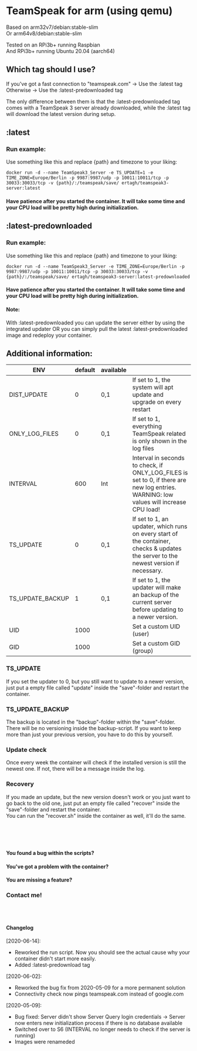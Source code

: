 # TeamSpeak for arm (using qemu)

Based on arm32v7/debian:stable-slim<br/>
Or arm64v8/debian:stable-slim

Tested on an RPi3b+ running Raspbian<br/>
And RPi3b+ running Ubuntu 20.04 (aarch64)


## Which tag should I use?

If you've got a fast connection to "teamspeak.com" -> Use the :latest tag</br>
Otherwise -> Use the :latest-predownloaded tag

The only difference between them is that the :latest-predownloaded tag comes with a TeamSpeak 3 server already downloaded, while the :latest tag will download the latest version during setup.

## :latest
### Run example:
Use something like this and replace {path} and timezone to your liking:

```shell
docker run -d --name TeamSpeak3_Server -e TS_UPDATE=1 -e TIME_ZONE=Europe/Berlin -p 9987:9987/udp -p 10011:10011/tcp -p 30033:30033/tcp -v {path}/:/teamspeak/save/ ertagh/teamspeak3-server:latest
```
#### Have patience after you started the container. It will take some time and your CPU load will be pretty high during initialization. 

## :latest-predownloaded
### Run example:
Use something like this and replace {path} and timezone to your liking:

```shell
docker run -d --name TeamSpeak3_Server -e TIME_ZONE=Europe/Berlin -p 9987:9987/udp -p 10011:10011/tcp -p 30033:30033/tcp -v {path}/:/teamspeak/save/ ertagh/teamspeak3-server:latest-predownloaded
```
#### Have patience after you started the container. It will take some time and your CPU load will be pretty high during initialization. 

#### Note:</br>
With :latest-predownloaded you can update the server either by using the integrated updater OR you can simply pull the latest :latest-predownloaded image and redeploy your container.


## Additional information:

| ENV              | default | available |                                                                                                                                                                                               |
|------------------|---------|-----------|-----------------------------------------------------------------------------------------------------------------------------------------------------------------------------------------------|
| DIST_UPDATE      | 0       | 0,1       | If set to 1, the system will apt update and upgrade on every restart                                                                                                                          |
| ONLY_LOG_FILES   | 0       | 0,1       | If set to 1, everything TeamSpeak related is only shown in the log files                                                                                                                      |
| INTERVAL         | 600     | Int       | Interval in seconds to check, if ONLY_LOG_FILES is set to 0, if there are new log entries. WARNING: low values will increase CPU load! |
| TS_UPDATE        | 0       | 0,1       | If set to 1, an updater, which runs on every start of the container, checks & updates the server to the newest version if necessary.                                                          |
| TS_UPDATE_BACKUP | 1       | 0,1       | If set to 1, the updater will make an backup of the current server before updating to a newer version.                                                                                        |
| UID              | 1000    |           | Set a custom UID (user)                                                                                                                                                                       |
| GID              | 1000    |           | Set a custom GID (group)                                                                                                                                                                      |

### TS_UPDATE
If you set the updater to 0, but you still want to update to a newer version, just put a empty file called "update" inside the "save"-folder and restart the container.

### TS_UPDATE_BACKUP
The backup is located in the "backup"-folder within the "save"-folder.
There will be no versioning inside the backup-script. If you want to keep more than just your previous version, you have to do this by yourself.

### Update check
Once every week the container will check if the installed version is still the newest one. If not, there will be a message inside the log.

### Recovery
If you made an update, but the new version doesn't work or you just want to go back to the old one, just put an empty file called "recover" inside the "save"-folder and restart the container.</br>
You can run the "recover.sh" inside the container as well, it'll do the same.


</br>
</br>
</br>

#### You found a bug within the scripts?</br>
#### You've got a problem with the container?</br>
#### You are missing a feature?
### Contact me!

</br>
</br>

#### Changelog
[2020-06-14]:
- Reworked the run script. Now you should see the actual cause why your container didn't start more easily.
- Added :latest-predownload tag

[2020-06-02]:
- Reworked the bug fix from 2020-05-09 for a more permanent solution
- Connectivity check now pings teamspeak.com instead of google.com

[2020-05-09]: 
- Bug fixed: Server didn't show Server Query login credentials -> Server now enters new initialization process if there is no database available
- Switched over to S6 (INTERVAL no longer needs to check if the server is running)
- Images were renameded